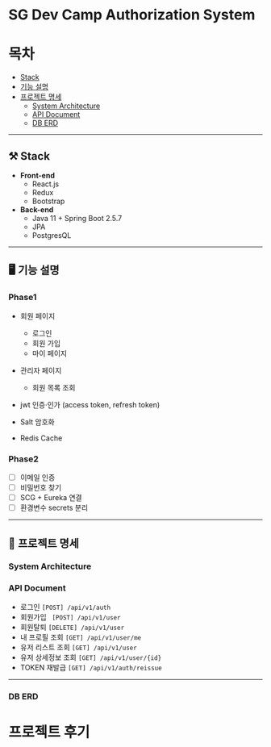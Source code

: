 # SG Dev Camp Authorization System

# 목차

- [Stack](#Stack)   
- [기능 설명](#기능-설명)
- [프로젝트 명세](#프로젝트-명세)
   - [System Architecture](#System-Architecture)
   - [API Document](#API-Document) 
   - [DB ERD](#DB-ERD) 


---

## ⚒ Stack

- **Front-end**
  - React.js
  - Redux
  - Bootstrap
- **Back-end**
  - Java 11 + Spring Boot 2.5.7
  - JPA
  - PostgresQL
---

## 🖥 기능 설명

### Phase1

- 회원 페이지
    - 로그인
    - 회원 가입
    - 마이 페이지
- 관리자 페이지
    - 회원 목록 조회

- jwt 인증·인가 (access token, refresh token) 
- Salt 암호화
- Redis Cache

### Phase2

- [ ] 이메일 인증
- [ ] 비밀번호 찾기
- [ ] SCG + Eureka 연결
- [ ] 환경변수 secrets 분리

---

## 🔧 프로젝트 명세

### System Architecture



### API Document

- 로그인 `[POST] /api/v1/auth`
- 회원가입  ` [POST] /api/v1/user` 
- 회원탈퇴 `[DELETE] /api/v1/user`
- 내 프로필 조회 `[GET] /api/v1/user/me`
- 유저 리스트 조회 `[GET] /api/v1/user`
- 유저 상세정보 조회 `[GET] /api/v1/user/{id}`
- TOKEN 재발급 `[GET] /api/v1/auth/reissue`


---

### DB ERD




# 프로젝트 후기
